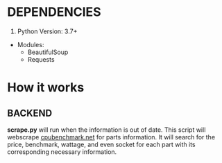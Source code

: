 # DEPENDENCIES
1. Python Version: 3.7+
  * Modules:
    * BeautifulSoup
    * Requests

# How it works
## BACKEND
**scrape.py** will run when the information is out of date. This script will webscrape [cpubenchmark.net](https://www.cpubenchmark.net/) for parts information. It will search for the price, benchmark, wattage, and even socket for each part with its corresponding necessary information.

